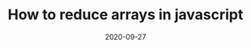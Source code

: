 ---
title: "How to reduce arrays in javascript"
path: "reduce-array"
date: "2020-09-27"
tags: ["array"]
---